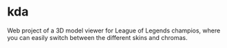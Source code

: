 # kda
Web project of a 3D model viewer for League of Legends champios, where you can easily switch between the different skins and chromas.
